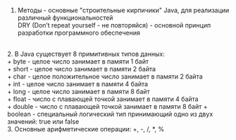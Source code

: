 1. Методы - основные "строительные кирпичики" Java, для реализации различный функциональностей <br/>
	DRY (Don’t repeat yourself - не повторяйся) - основной принцип разработки программного обеспечения <br/>
<br/>
2. В Java существует 8 примитивных типов данных: <br/>
	+ byte - целое число занимает в памяти 1 байт <br/>
 	+ short - целое число занимает в памяти 2 байта <br/>
	+ char - целое положительное число занимает в памяти 2 байта <br/>
	+ int - целое число занимает в памяти 4 байта <br/>
	+ long - целое число занимает в памяти 8 байт <br/>
	+ float - число с плавающей точкой занимает в памяти 4 байта <br/>
	+ double - число с плавающей точкой занимает в памяти 8 байт
	+ boolean - специальный логический тип принимающий одно из двух значений: true или false <br/>
3. Основные арифметические операции: +, -, /, *, % <br/>